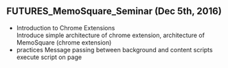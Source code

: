 ## FUTURES_MemoSquare_Seminar (Dec 5th, 2016)
 * Introduction to Chrome Extensions  
   Introduce simple architecture of chrome extension, architecture of MemoSquare (chrome extension)
 * practices
   Message passing between background and content scripts  
   execute script on page
